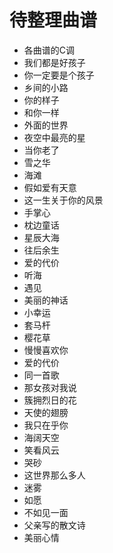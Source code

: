 # 待整理曲谱

- 各曲谱的C调
- 我们都是好孩子
- 你一定要是个孩子
- 乡间的小路
- 你的样子
- 和你一样
- 外面的世界
- 夜空中最亮的星
- 当你老了
- 雪之华
- 海滩
- 假如爱有天意
- 这一生关于你的风景
- 手掌心
- 枕边童话
- 星辰大海
- 往后余生
- 爱的代价
- 听海
- 遇见
- 美丽的神话
- 小幸运
- 套马杆
- 樱花草
- 慢慢喜欢你
- 爱的代价
- 同一首歌
- 那女孩对我说
- 簇拥烈日的花
- 天使的翅膀
- 我只在乎你
- 海阔天空
- 笑看风云
- 哭砂
- 这世界那么多人
- 迷雾
- 如愿
- 不如见一面
- 父亲写的散文诗
- 美丽心情
